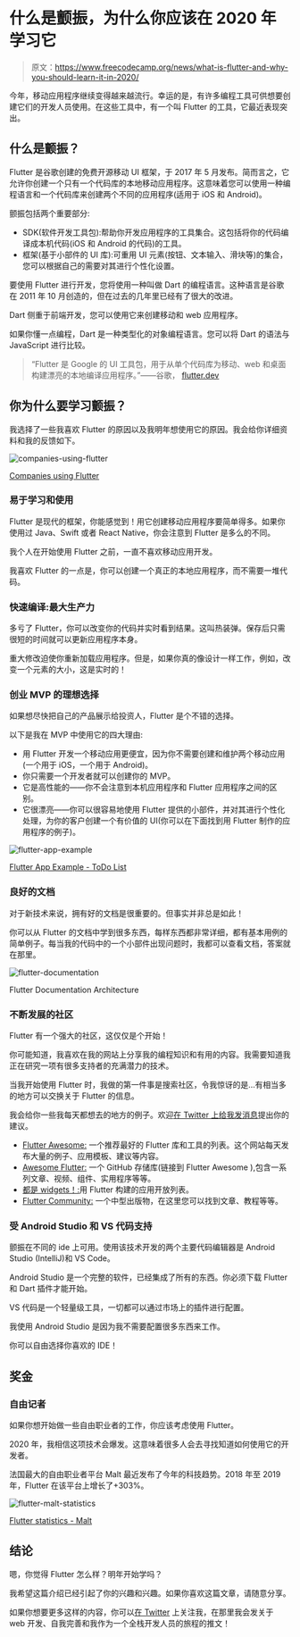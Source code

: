 # 什么是颤振，为什么你应该在 2020 年学习它

> 原文：<https://www.freecodecamp.org/news/what-is-flutter-and-why-you-should-learn-it-in-2020/>

今年，移动应用程序继续变得越来越流行。幸运的是，有许多编程工具可供想要创建它们的开发人员使用。在这些工具中，有一个叫 Flutter 的工具，它最近表现突出。

## 什么是颤振？

Flutter 是谷歌创建的免费开源移动 UI 框架，于 2017 年 5 月发布。简而言之，它允许你创建一个只有一个代码库的本地移动应用程序。这意味着您可以使用一种编程语言和一个代码库来创建两个不同的应用程序(适用于 iOS 和 Android)。

颤振包括两个重要部分:

*   SDK(软件开发工具包):帮助你开发应用程序的工具集合。这包括将你的代码编译成本机代码(iOS 和 Android 的代码)的工具。
*   框架(基于小部件的 UI 库):可重用 UI 元素(按钮、文本输入、滑块等)的集合，您可以根据自己的需要对其进行个性化设置。

要使用 Flutter 进行开发，您将使用一种叫做 Dart 的编程语言。这种语言是谷歌在 2011 年 10 月创造的，但在过去的几年里已经有了很大的改进。

Dart 侧重于前端开发，您可以使用它来创建移动和 web 应用程序。

如果你懂一点编程，Dart 是一种类型化的对象编程语言。您可以将 Dart 的语法与 JavaScript 进行比较。

> “Flutter 是 Google 的 UI 工具包，用于从单个代码库为移动、web 和桌面构建漂亮的本地编译应用程序。”——谷歌， [flutter.dev](https://flutter.dev)

## 你为什么要学习颤振？

我选择了一些我喜欢 Flutter 的原因以及我明年想使用它的原因。我会给你详细资料和我的反馈如下。

![companies-using-flutter](img/05931e47208ae45894217e08ece4f873.png)

[Companies using Flutter](https://flutter.dev/showcase)

### 易于学习和使用

Flutter 是现代的框架，你能感觉到！用它创建移动应用程序要简单得多。如果你使用过 Java、Swift 或者 React Native，你会注意到 Flutter 是多么的不同。

我个人在开始使用 Flutter 之前，一直不喜欢移动应用开发。

我喜欢 Flutter 的一点是，你可以创建一个真正的本地应用程序，而不需要一堆代码。

### 快速编译:最大生产力

多亏了 Flutter，你可以改变你的代码并实时看到结果。这叫热装弹。保存后只需很短的时间就可以更新应用程序本身。

重大修改迫使你重新加载应用程序。但是，如果你真的像设计一样工作，例如，改变一个元素的大小，这是实时的！

### 创业 MVP 的理想选择

如果想尽快把自己的产品展示给投资人，Flutter 是个不错的选择。

以下是我在 MVP 中使用它的四大理由:

*   用 Flutter 开发一个移动应用更便宜，因为你不需要创建和维护两个移动应用(一个用于 iOS，一个用于 Android)。
*   你只需要一个开发者就可以创建你的 MVP。
*   它是高性能的——你不会注意到本机应用程序和 Flutter 应用程序之间的区别。
*   它很漂亮——你可以很容易地使用 Flutter 提供的小部件，并对其进行个性化处理，为你的客户创建一个有价值的 UI(你可以在下面找到用 Flutter 制作的应用程序的例子)。

![flutter-app-example](img/95f14ff60c50c73a99896b87d39216b0.png)

[Flutter App Example - ToDo List](https://github.com/LiveLikeCounter/Flutter-Todolist)

### 良好的文档

对于新技术来说，拥有好的文档是很重要的。但事实并非总是如此！

你可以从 Flutter 的文档中学到很多东西，每样东西都非常详细，都有基本用例的简单例子。每当我的代码中的一个小部件出现问题时，我都可以查看文档，答案就在那里。

![flutter-documentation](img/7e0b563b158596273e466429f5d412d2.png)

Flutter Documentation Architecture

### 不断发展的社区

Flutter 有一个强大的社区，这仅仅是个开始！

你可能知道，我喜欢在我的网站上分享我的编程知识和有用的内容。我需要知道我正在研究一项有很多支持者的充满潜力的技术。

当我开始使用 Flutter 时，我做的第一件事是搜索社区，令我惊讶的是…有相当多的地方可以交换关于 Flutter 的信息。

我会给你一些我每天都想去的地方的例子。欢迎[在 Twitter 上给我发消息](https://twitter.com/gaelgthomas/)提出你的建议。

*   [Flutter Awesome:](https://flutterawesome.com/) 一个推荐最好的 Flutter 库和工具的列表。这个网站每天发布大量的例子、应用模板、建议等内容。
*   [Awesome Flutter:](https://github.com/Solido/awesome-flutter) 一个 GitHub 存储库(链接到 Flutter Awesome ),包含一系列文章、视频、组件、实用程序等等。
*   [都是 widgets！:](https://itsallwidgets.com/)用 Flutter 构建的应用开放列表。
*   [Flutter Community:](https://medium.com/flutter-community) 一个中型出版物，在这里您可以找到文章、教程等等。

### 受 Android Studio 和 VS 代码支持

颤振在不同的 ide 上可用。使用该技术开发的两个主要代码编辑器是 Android Studio (IntelliJ)和 VS Code。

Android Studio 是一个完整的软件，已经集成了所有的东西。你必须下载 Flutter 和 Dart 插件才能开始。

VS 代码是一个轻量级工具，一切都可以通过市场上的插件进行配置。

我使用 Android Studio 是因为我不需要配置很多东西来工作。

你可以自由选择你喜欢的 IDE！

## 奖金

### 自由记者

如果你想开始做一些自由职业者的工作，你应该考虑使用 Flutter。

2020 年，我相信这项技术会爆发。这意味着很多人会去寻找知道如何使用它的开发者。

法国最大的自由职业者平台 Malt 最近发布了今年的科技趋势。2018 年至 2019 年，Flutter 在该平台上增长了+303%。

![flutter-malt-statistics](img/5eead9fc5900989b47027227b106e80e.png)

[Flutter statistics - Malt](https://www.malt.com/resources/reports/tech-data-2019/)

## 结论

嗯，你觉得 Flutter 怎么样？明年开始学吗？

我希望这篇介绍已经引起了你的兴趣和兴趣。如果你喜欢这篇文章，请随意分享。

如果你想要更多这样的内容，你可以[在 Twitter](https://twitter.com/gaelgthomas/) 上关注我，在那里我会发关于 web 开发、自我完善和我作为一个全栈开发人员的旅程的推文！